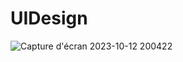 # UIDesign
![Capture d'écran 2023-10-12 200422](https://github.com/rmncld/UIDesign/assets/72357696/1a6fede2-a24d-4053-8975-b77a445838fb)
